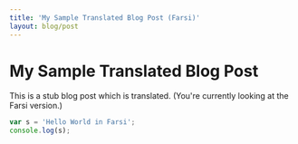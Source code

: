 ```yaml
---
title: 'My Sample Translated Blog Post (Farsi)'
layout: blog/post
---
```


# My Sample Translated Blog Post

This is a stub blog post which is translated. (You're currently looking at the Farsi version.)

```javascript
var s = 'Hello World in Farsi';
console.log(s);
```
